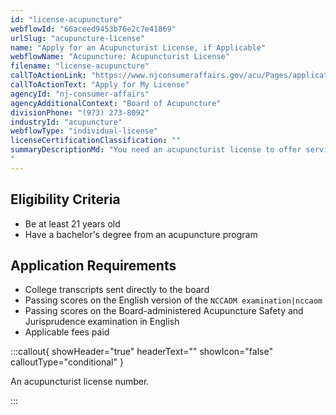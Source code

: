 ```yaml
---
id: "license-acupuncture"
webflowId: "66aceed9453b76e2c7e41869"
urlSlug: "acupuncture-license"
name: "Apply for an Acupuncturist License, if Applicable"
webflowName: "Acupuncture: Acupuncturist License"
filename: "license-acupuncture"
callToActionLink: "https://www.njconsumeraffairs.gov/acu/Pages/applications.aspx"
callToActionText: "Apply for My License"
agencyId: "nj-consumer-affairs"
agencyAdditionalContext: "Board of Acupuncture"
divisionPhone: "(973) 273-8092"
industryId: "acupuncture"
webflowType: "individual-license"
licenseCertificationClassification: ""
summaryDescriptionMd: "You need an acupuncturist license to offer services as an acupuncturist.
"
---
```


## Eligibility Criteria

- Be at least 21 years old
- Have a bachelor's degree from an acupuncture program

## Application Requirements

- College transcripts sent directly to the board
- Passing scores on the English version of the `NCCAOM examination|nccaom`
- Passing scores on the Board-administered Acupuncture Safety and Jurisprudence examination in English
- Applicable fees paid

:::callout{ showHeader="true" headerText="" showIcon="false" calloutType="conditional" }

An acupuncturist license number.

:::
